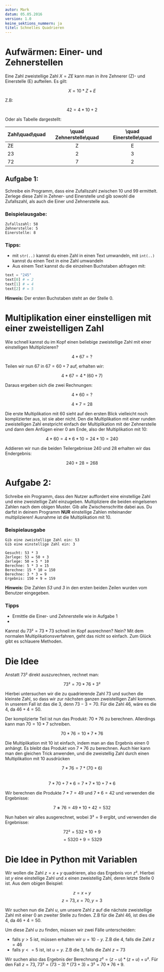 ```yaml
---
autor: Mark  
datum: 05.05.2016  
version: 1.0  
keine_sektions_nummern: ja  
titel: Schnelles Quadrieren  
---
```


# Aufwärmen: Einer- und Zehnerstellen

Eine Zahl zweistellige Zahl $X = ZE$ kann man in ihre Zehnerer (Z)- und Einerstelle (E) aufteilen. Es gilt:

$$ X = 10 * Z + E $$

Z.B:

$$42 = 4 * 10 + 2$$

Oder als Tabelle dargestellt:

| Zahl\quad\quad | \quad Zehnerstelle\quad | \quad Einerstelle\quad |
|----------------|:------------:|:-----------:|
| ZE             |      Z       |      E      |
| 23             |      2       |      3      |
| 72             |      7       |      2      |

## Aufgabe 1:
Schreibe ein Programm, dass eine Zufallszahl zwischen 10 und 99 ermittelt. Zerlege diese Zahl in Zehner- und Einerstelle und gib sowohl die Zufallszahl, als auch die Einer und Zehnerstelle aus.

### Beispielausgabe:

```
Zufallszahl: 58
Zehnerstelle: 5
Einerstelle: 8
```

### Tipps:
- mit `str(..)` kannst du einen Zahl in einen Text umwandeln, mit `int(..)` kannst du einen Text in eine Zahl umwandeln
- Aus einem Text kannst du die einzelnen Buchstaben abfragen mit:

```python
text = "245"
text[0] # = 2
text[1] # = 4
text[2] # = 5
```
**Hinweis:** Der ersten Buchstaben steht an der Stelle 0.


# Multiplikation einer einstelligen mit einer zweistelligen Zahl

Wie schnell kannst du im Kopf einen beliebige zweistellige Zahl mit einer einstelligen Multiplizieren?

$$ 4 * 67 = ? $$

Teilen wir nun $67$ in $67 = 60 + 7$ auf, erhalten wir:

$$ 4 * 67 = 4 * (60 + 7) $$

Daraus ergeben sich die zwei Rechnungen:  

$$ 4 * 60 = ? $$

$$ 4 * 7 = 28 $$

Die erste Multiplikation mit 60 sieht auf den ersten Blick vielleicht noch komplizierter aus, ist sie aber nicht. Den die Multiplikation mit einer runden zweistelligen Zahl enstpricht einfach der Multiplikation mit der Zehnerstelle und dann dem Anfügen einer 0 am Ende, also der Multiplikation mit 10:

$$ 4 * 60 = 4 * 6 * 10 = 24 * 10 = 240 $$

Addieren wir nun die beiden Teilergebnisse $240$ und $28$ erhalten wir das Endergebnis:

$$ 240 + 28 = 268 $$


# Aufgabe 2:
Schreibe ein Programm, dass den Nutzer auffordert eine einstellige Zahl und eine zweistellige Zahl einzugeben. Multipliziere die beiden eingelsenen Zahlen nach dem obigen Muster. Gib alle Zwischenschritte dabei aus. Du darfst in deinem Programm **NUR** einstellige Zahlen  miteinander multiplizieren! Ausnahme ist die Multiplikation mit 10.

### Beispielausgabe

```
Gib eine zweistellige Zahl ein: 53
Gib eine einstellige Zahl ein: 3

Gesucht: 53 * 3
Zerlege: 53 = 50 + 3
Zerlege: 50 = 5 * 10
Berechne: 5 * 3 = 15
Berechne: 15 * 10 = 150
Berechne: 3 * 3 = 9
Ergebnis: 150 + 9 = 159  
```
**Hinweis:** Die Zahlen _53_ und _3_ in den ersten beiden Zeilen wurden vom Benutzer eingegeben.

### Tipps
- Ermittle die Einer- und Zehnerstelle wie in Aufgabe 1
-









Kannst du $73² = 73 * 73$ schnell im Kopf ausrechnen? Nein? Mit dem normalen Multiplikationsverfahren,
geht das nicht so einfach. Zum Glück gibt es schlauere Methoden.

# Die Idee
Anstatt $73²$ direkt auszurechnen, rechnet man:

$$ 73² = 70 * 76 + 3² $$  

Hierbei untersuchen wir die zu quadrierende Zahl $73$ und suchen die kleinste Zahl, so dass wir zur nächsten ganzen zweistelligen Zahl kommen. In unserem Fall ist das die $3$, denn $73 - 3 = 70$. Für die Zahl $46$, wäre es die $4$, da $46 + 4 = 50$.


Der komplizierte Teil ist nun das Produkt: $70 * 76$ zu berechnen. Allerdings kann man $70 = 10 * 7$ schreiben.

$$ 70 * 76 = 10 * 7 * 76 $$

Die Multiplikation mit $10$ ist einfach, indem man an das Ergebnis einen $0$ anhängt. Es bleibt das Produkt von $7 * 76$ zu berechnen.
Auch hier kann man den gleichen Trick anwenden, und die zweistellig Zahl durch einen Multiplikation mit 10 ausdrücken


$$ 7 * 76 = 7 * (70 + 6) $$  
$$ 7 * 70 + 7 * 6 = 7 * 7 * 10 + 7 * 6 $$

Wir berechnen die Produkte $7 * 7 = 49$ und $7 * 6 = 42$ und verwenden die Ergebnisse:

$$ 7 ∗ 76 = 49 * 10 + 42 = 532 $$

Nun haben wir alles ausgerechnet, wobei $3³ = 9$ ergibt, und verwenden die Ergebnisse:

$$ 72² = 532 * 10 + 9 $$
$$ = 5320 + 9 = 5329$$

# Die Idee in Python mit Variablen

Wir wollen die Zahl $z = x + y$ quadrieren, also das Ergebnis von $z²$. Hierbei ist $y$ eine einstellige Zahl und $x$ einen zweistellig Zahl, deren letzte Stelle $0$ ist. Aus dem obigen Beispiel:

$$ z = x + y $$
$$ z = 73, x = 70, y = 3 $$

Wir suchen nun die Zahl $u$, um unsere Zahl $z$ auf die nächste zweistellige Zahl mit einer $0$ an zweiter Stelle zu finden. Z.B für die Zahl $46$, ist dies die $4$, da $46 + 4 = 50$.

Um diese Zahl $u$ zu finden, müssen wir zwei Fälle unterscheiden:
- falls $y > 5$ ist, müssen erhalten wir $u = 10 - y$. Z.B die $4$, falls die Zahl $z = 46$
- falls $y <= 5$ ist, ist $u = y$. Z.B die $3$, falls die Zahl $z = 73$

Wir suchen also das Ergebnis der Berechnung $z² = (z - u) * (z + u) + u²$. Für den Fall $z = 73$, $73² = (73 - 3) * (73 + 3) + 3² = 70 * 76 + 9$.
